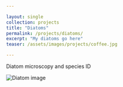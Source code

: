 ```yaml
---

layout: single
collection: projects
title: "Diatoms"
permalink: /projects/diatoms/
excerpt: "My diatoms go here"
teaser: /assets/images/projects/coffee.jpg

---
```


Diatom microscopy and species ID

![Diatom image](/assets/images/coffee.jpg)
